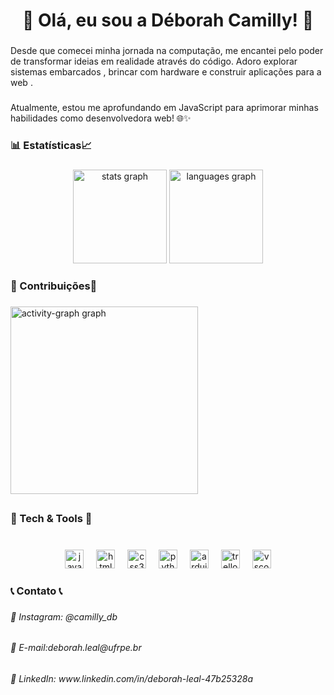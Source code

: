 <h1 align="center">🌟 Olá, eu sou a Déborah Camilly! 🚀</h1>

###

<p align="left">Desde que comecei minha jornada na computação, me encantei pelo poder de transformar ideias em realidade através do código. Adoro explorar sistemas embarcados , brincar com hardware e construir aplicações para a web .</p>

###

<p align="left">Atualmente, estou me aprofundando em JavaScript para aprimorar minhas habilidades como desenvolvedora web! 🌐✨</p>

###

<h3 align="left">📊 Estatísticas📈</h3>

###

<div align="center">
  <img src="https://github-readme-stats.vercel.app/api?username=deborahleal&hide_title=false&hide_rank=false&show_icons=true&include_all_commits=true&count_private=true&disable_animations=false&theme=dracula&locale=en&hide_border=false" height="150" alt="stats graph"  />
  <img src="https://github-readme-stats.vercel.app/api/top-langs?username=deborahleal&locale=en&hide_title=false&layout=compact&card_width=320&langs_count=5&theme=dracula&hide_border=false" height="150" alt="languages graph"  />
</div>

###

<h3 align="left">🚀 Contribuições🚀</h3>

###

<img src="https://github-readme-activity-graph.vercel.app/graph?username=deborahleal&radius=16&theme=modern-lilac&area=true&order=5&hide_border=true" height="300" alt="activity-graph graph"  />

##

<h3 align="left">🚀 Tech & Tools 🔧</h3>

###

<br clear="both">

<div align="center">
  <img src="https://cdn.jsdelivr.net/gh/devicons/devicon/icons/javascript/javascript-original.svg" height="30" alt="javascript logo"  />
  <img width="12" />
  <img src="https://cdn.jsdelivr.net/gh/devicons/devicon/icons/html5/html5-original.svg" height="30" alt="html5 logo"  />
  <img width="12" />
  <img src="https://cdn.jsdelivr.net/gh/devicons/devicon/icons/css3/css3-original.svg" height="30" alt="css3 logo"  />
  <img width="12" />
  <img src="https://cdn.jsdelivr.net/gh/devicons/devicon/icons/python/python-original.svg" height="30" alt="python logo"  />
  <img width="12" />
  <img src="https://cdn.jsdelivr.net/gh/devicons/devicon/icons/arduino/arduino-original.svg" height="30" alt="arduino logo"  />
  <img width="12" />
  <img src="https://cdn.jsdelivr.net/gh/devicons/devicon/icons/trello/trello-plain.svg" height="30" alt="trello logo"  />
  <img width="12" />
  <img src="https://cdn.jsdelivr.net/gh/devicons/devicon/icons/vscode/vscode-original.svg" height="30" alt="vscode logo"  />
</div>

###

<p align="left"></p>

###

<h3 align="left">📞 Contato 📞</h3>

###

<h6 align="left">📸 Instagram: @camilly_db</h6>

###

<h6 align="left">📧 E-mail:deborah.leal@ufrpe.br</h6>

###

<h6 align="left">🔗 LinkedIn: www.linkedin.com/in/deborah-leal-47b25328a</h6>

###


